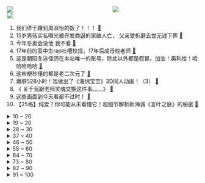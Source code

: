 <div >
	<a style="float:left;width:55%;" href = "https://github.com/anuraghazra/github-readme-stats">
	 <img src = "https://github-readme-stats.vercel.app/api?username=iuuuuuaena&theme=buefy&show_icons=true"/>
	</a>
	<a  style="float:right;width:45%" href = "https://github.com/anuraghazra/github-readme-stats">
	 <img  src="https://github-readme-stats.vercel.app/api/top-langs/?username=anuraghazra&layout=compact"/>
	</a>
	</div>

[![](https://img.shields.io/badge/jxd-@jxdgogogo.xyz-yellowgreen.svg)](https://www.jxdgogogo.xyz)<br>
1. 我们终于蹭到周淑怡的饭了！！！ [:link:](//www.bilibili.com/video/BV1gQ4y1Y7dY) <br>
2. 15岁男孩实名曝光被开发商逼的家破人亡， 父亲受折磨去世无钱下葬 [:link:](//www.bilibili.com/video/BV1kM4y1c7xN) <br>
3. 今年冬奥会没他 我不看 [:link:](//www.bilibili.com/video/BV15i4y1d7SX) <br>
4. 17年前的高中生rap吐槽校规，17年后成母校老师 [:link:](//www.bilibili.com/video/BV1vb4y1q7QL) <br>
5. 这是朝阳冬泳怪鸽在本站唯一的账号，除此以外都是假冒。加油！奥利给！哈哈哈哈哈 [:link:](//www.bilibili.com/video/BV1Mi4y1d7TG) <br>
6. 这些梗秒懂的都是老二次元了 [:link:](//www.bilibili.com/video/BV1na411k7ok) <br>
7. 爆肝528小时！我做出了《海绵宝宝》3D同人动画！（3） [:link:](//www.bilibili.com/video/BV1Ki4y1o7hr) <br>
8. 《 关于我跟老师灵魂交换这件事。。。。》 [:link:](//www.bilibili.com/video/BV16r4y1D74C) <br>
9. 这些画面到今天看都不过时！ [:link:](//www.bilibili.com/video/BV1eY411H7Db) <br>
10. 【25格】纯爱？你可能从未看懂它！超细节解析新海诚《言叶之庭》的秘密 [:link:](//www.bilibili.com/video/BV1MY411W78X) <br>
<details>
<summary>10 ~ 20</summary>

11. 谁的生命力比死侍更顽强？【硬核狠人20】 [:link:](//www.bilibili.com/video/BV1444y1J7Eq) <br>
12. 《如果娱乐圈倒退二十年》 [:link:](//www.bilibili.com/video/BV1J34y1671u) <br>
13. 手机没电了，去何同学那里用桌子充啊！ [:link:](//www.bilibili.com/video/BV14b4y1v775) <br>
14. 让小学生当导演,能否拍出,中国最纯粹的电影?! [:link:](//www.bilibili.com/video/BV1LM4y1c7Ap) <br>
15. 对话，余华！！！！！！！ [:link:](//www.bilibili.com/video/BV1Qr4y1D7ei) <br>
16. 在街上对路人展开疯狂夸夸，看看大家会有什么反应 [:link:](//www.bilibili.com/video/BV1Ng411w76X) <br>
17. 中国人不骗中国人，边境发财日入过万 [:link:](//www.bilibili.com/video/BV1Jg411w7d7) <br>
18. b 站 热 度 年 度 总 结 ☆【禁止套娃2021】 [:link:](//www.bilibili.com/video/BV1534y197WX) <br>
19. 可能是中国最“干净”的电影了，当你看懂了，一切的苦难都会过去！《城南旧事》 [:link:](//www.bilibili.com/video/BV1uQ4y1v7KY) <br>
</details>
<details>
<summary>19 ~ 20</summary>

20. 巨物恐惧症犯了，来看看那些比你想象的要大的多的事物 [:link:](//www.bilibili.com/video/BV1eU4y1K7iM) <br>
21. 【同人动画】儿童迪迦4：盖亚的宠物！！！！！！ [:link:](//www.bilibili.com/video/BV13Q4y1Y7bD) <br>
22. 大 战 黑 熊 精 [:link:](//www.bilibili.com/video/BV18S4y1Q7v1) <br>
23. 必收藏！百万人浏览后，大家共建了一份全网免费优质课程资源库 [:link:](//www.bilibili.com/video/BV1Mi4y1o7CE) <br>
24. 《校花养成计划》 我在等一个属于张欣怡的时代 [:link:](//www.bilibili.com/video/BV1JP4y1G7uY) <br>
25. 「孤勇者」不孤独 [:link:](//www.bilibili.com/video/BV1J34y167n3) <br>
26. 小黑豹：不 心 动 挑 战 ！ [:link:](//www.bilibili.com/video/BV1K3411x7be) <br>
27. 儿子喝药结束一命，我挣这么多钱花不完！ [:link:](//www.bilibili.com/video/BV1XL4y1H7Pq) <br>
28. 反 向 带 货 P K 版 本 [:link:](//www.bilibili.com/video/BV12Y411W7Yy) <br>
</details>
<details>
<summary>28 ~ 30</summary>

29. “更努力，更好，更快，更强！” [:link:](//www.bilibili.com/video/BV1W34y167WG) <br>
30. 公婆会生气吗？当英国老公替我履行B站百万传统 [:link:](//www.bilibili.com/video/BV14b4y1q7qY) <br>
31. 《百变CEO》 [:link:](//www.bilibili.com/video/BV1Ui4y1d7L2) <br>
32. 怒花5万去检测，我发现洗面奶真的不用买贵的！【老爸评测】 [:link:](//www.bilibili.com/video/BV1va411k7jE) <br>
33. 2美元的玩具，作用居然这么大？"武器 "中国科技 "玩具 [:link:](//www.bilibili.com/video/BV1Ca411r7Cf) <br>
34. 客户：货挺好，下次别送了！！【自行车快乐阴人流#1】 [:link:](//www.bilibili.com/video/BV1mr4y1D7it) <br>
35. 巨大生蚝4.0，这次老板说肯定不会翻车，我们来赌一把 [:link:](//www.bilibili.com/video/BV19Q4y1e7Ts) <br>
36. ⚠️ 然 辅 导 ⚠️（直播剪辑） [:link:](//www.bilibili.com/video/BV1sr4y1U7vD) <br>
37. 让你模仿，没让你超越… [:link:](//www.bilibili.com/video/BV1U34y1X78D) <br>
</details>
<details>
<summary>37 ~ 40</summary>

38. 围观炸学校 [:link:](//www.bilibili.com/video/BV1Cr4y1D7Vf) <br>
39. 敲开百万UP主家门，从起床到睡觉真实揭秘，他居然是这样的人！ [:link:](//www.bilibili.com/video/BV1444y1J7sw) <br>
40. 妻子是配音演员 睡前演绎不同版本“挨着你睡” 网友：容嬷嬷这一出老公吓跑了 [:link:](//www.bilibili.com/video/BV1BL4y1H7DA) <br>
41. 「男友天花板」姐妹们！知道找男朋友的标准了嘛！ [:link:](//www.bilibili.com/video/BV1DZ4y197uk) <br>
42. 我终于娶到了我6岁时喜欢的姑娘 [:link:](//www.bilibili.com/video/BV1hr4y1D7ry) <br>
43. 这是一只小猫咪应该有的操作吗？！一整个震惊！ [:link:](//www.bilibili.com/video/BV1Hq4y1B7Y6) <br>
44. 又整蛊小潮院长 [:link:](//www.bilibili.com/video/BV1MP4y1H7GN) <br>
45. 神箭手·叶问 [:link:](//www.bilibili.com/video/BV16L4y1H7Yt) <br>
46. 谁 说 站 在 光 里 才 算 英 雄 [:link:](//www.bilibili.com/video/BV1rY411W7X1) <br>
</details>
<details>
<summary>46 ~ 50</summary>

47. 杭州一隔离居民衣服不慎掉落，灵机一动用大闸蟹完成了“不可能完成的任务” [:link:](//www.bilibili.com/video/BV1nb4y1q7oE) <br>
48. 今天真的是有点心疼老爸和老弟。 [:link:](//www.bilibili.com/video/BV1YS4y1Q7D3) <br>
49. 催 逝 员 和 穿 山 甲 [:link:](//www.bilibili.com/video/BV1AQ4y1Y7Zs) <br>
50. 笑死！神户中华街，北京烤鸭店大妈的中式塑料日语绝了！ [:link:](//www.bilibili.com/video/BV1hq4y1B7Ay) <br>
51. 《风起洛阳》，有人在混！ [:link:](//www.bilibili.com/video/BV1Yr4y1U7ec) <br>
52. 在遥远的边境，有一个少有人知的民族，默默守护着那片土地，他们是帕米尔高原的雄鹰 [:link:](//www.bilibili.com/video/BV1DL4y1J7i7) <br>
53. 这只北极狐做了件，每个东北人都惧怕的事儿 [:link:](//www.bilibili.com/video/BV1oS4y1D7AS) <br>
54. 【六级674】2021四六级翻译预测！社会热点+传统文化官方翻译！Part2 [:link:](//www.bilibili.com/video/BV1Fr4y1Q7ds) <br>
55. 中国最孤独的动物园：一个失败的生意人，一群动物的保护神 [:link:](//www.bilibili.com/video/BV1yU4y1K76q) <br>
</details>
<details>
<summary>55 ~ 60</summary>

56. 《 校 园 情 侣 的 魅 力 》 [:link:](//www.bilibili.com/video/BV1aR4y1x7jC) <br>
57. 此生最遗憾的是：做了一个读书很少，结婚很早的女孩，一手牌打的稀烂，读书时选择打工，工作时选择婚姻，好不容易以为找到依靠了，又成了单亲妈妈。后悔一抓一大把… [:link:](//www.bilibili.com/video/BV1kP4y1n7Ap) <br>
58. 【洛克手游最新宣传片】首发精灵！首发场景！冒险启程~ [:link:](//www.bilibili.com/video/BV1bS4y1Q7Dy) <br>
59. 两个月宝宝突然窒息，120调度员冷静指导隔空急救，孩子化险为夷！ [:link:](//www.bilibili.com/video/BV1jb4y1v7Y3) <br>
60. 今年我被坑惨了！不应该相信这些广告的！ [:link:](//www.bilibili.com/video/BV16L411j7Yp) <br>
61. 印度街头早餐。挺好吃的。 [:link:](//www.bilibili.com/video/BV1W34y197q3) <br>
62. 不 愧 是 爷！3 [:link:](//www.bilibili.com/video/BV1yQ4y1a7SD) <br>
63. 炸 裂 说 唱 《峰顶》AK remix [:link:](//www.bilibili.com/video/BV1kM4y1c7Yg) <br>
64. 姜文:“彭于晏他不是一般人” [:link:](//www.bilibili.com/video/BV1ia411r7Aa) <br>
</details>
<details>
<summary>64 ~ 70</summary>

65. 【半佛】最大的问题，是吃肉吃的不够多 [:link:](//www.bilibili.com/video/BV1si4y1d78Q) <br>
66. 2021年全站最烧钱UP？为理想21个作品花了267万！ [:link:](//www.bilibili.com/video/BV1R44y1E7TH) <br>
67. 2000000+血的塔姆？云顶首个血量破百万英雄 [:link:](//www.bilibili.com/video/BV1Mb4y1v72g) <br>
68. 啊哈哈，催逝员玩具来啦！太离谱了！现实比电视剧还魔幻！ [:link:](//www.bilibili.com/video/BV1BM4y1c7Uf) <br>
69. 1994年的中国发生了什么？【激荡四十年·1994】 [:link:](//www.bilibili.com/video/BV1QL411L7uQ) <br>
70. MC油管播放量达一万亿！ [:link:](//www.bilibili.com/video/BV13q4y1B76M) <br>
71. 【A-SOUL】然 辅 导 [:link:](//www.bilibili.com/video/BV12Y411W7qX) <br>
72. 这 下 毒，多 是 一 件 美 事 儿 啊 ~ [:link:](//www.bilibili.com/video/BV16P4y1n7Gy) <br>
73. 30秒扁头变圆头！饱满蓬松鲨鱼夹盘发 有手就能学！ [:link:](//www.bilibili.com/video/BV1NQ4y1v7VX) <br>
</details>
<details>
<summary>73 ~ 80</summary>

74. 整蛊！假装偷偷在熟睡女友旁看小姐姐热舞！被逮个正着！ [:link:](//www.bilibili.com/video/BV19q4y127b5) <br>
75. 这也行？凶手女儿给凶手出谅解书？彭州案件【奇案追溯】 [:link:](//www.bilibili.com/video/BV1em4y1X7pX) <br>
76. 出租车起步价一首歌 [:link:](//www.bilibili.com/video/BV1vZ4y1Q7GA) <br>
77. 原神燃泪台词写进作文！黎明到来前必须有人稍微照亮黑暗【学霸素材本】 [:link:](//www.bilibili.com/video/BV1Kq4y1B7AA) <br>
78. 【医学博士】大部分的人都有的问题，可发现就已经晚了 I 菊 花 宝 典 [:link:](//www.bilibili.com/video/BV1WR4y1W7FY) <br>
79. 消防救援新技能滑雪救援，这是救援中的天花板吧 [:link:](//www.bilibili.com/video/BV19M4y1c7Uy) <br>
80. 小翔哥花了一整天的时间，终于吃到张家口最具特色美食“莜面” [:link:](//www.bilibili.com/video/BV1nP4y1H74w) <br>
81. 承太郎3分19秒速通石之海 [:link:](//www.bilibili.com/video/BV1Rg411w7mx) <br>
82. 现在医院里面还有我五只猫，关键破抹布可能要砸手里了 [:link:](//www.bilibili.com/video/BV19i4y1d7ki) <br>
</details>
<details>
<summary>82 ~ 90</summary>

83. 玩个象棋都能开挂？万宁象棋这游戏就离谱！ [:link:](//www.bilibili.com/video/BV1cr4y1Q72G) <br>
84. DECO*27 - アニマル feat. 初音ミク [:link:](//www.bilibili.com/video/BV1Ei4y1Z7uF) <br>
85. 在华莱士花300元，吃了一半肚子开始疼，胖头佬直呼厕所不够用！【还债挑战ep01-华莱士】 [:link:](//www.bilibili.com/video/BV1BS4y1Q7jV) <br>
86. 大型影楼风国产辣眼神话剧《封神英雄》，没想到第二部比第一部更夸张！ [:link:](//www.bilibili.com/video/BV1Bi4y1979Y) <br>
87. 为了下届学弟，我辈义不容辞 [:link:](//www.bilibili.com/video/BV1kq4y127oC) <br>
88. 四六级考前一天救命指南！｜裸考必看的人大学长超全四六级答题技巧蒙题思路以及必背模板 [:link:](//www.bilibili.com/video/BV1R3411s7zb) <br>
89. 【亮记生物鉴定】厦门八市海鲜图鉴 [:link:](//www.bilibili.com/video/BV1dq4y1q7Ju) <br>
90. 用容嬷嬷的声音和老公说话 [:link:](//www.bilibili.com/video/BV1jQ4y1v7em) <br>
91. 自行车手翻车后上演神级超车逆转夺冠#励志#神操作 [:link:](//www.bilibili.com/video/BV1bb4y1q7r7) <br>
</details>
<details>
<summary>91 ~ 100</summary>

92. 《雪中悍刀行》：丢了武侠剧的魂！ [:link:](//www.bilibili.com/video/BV1zL4y1J7Nh) <br>
93. 衣谷水原，小俊哥跟大家说再见了 [:link:](//www.bilibili.com/video/BV1G3411t7jn) <br>
94. 弱弱问一句：我是不是破解了全天下黑猫的隐身术？ [:link:](//www.bilibili.com/video/BV1FQ4y1Y79p) <br>
95. 耳机分我一半怎么样？ [:link:](//www.bilibili.com/video/BV1ri4y1d7ch) <br>
96. 全班唯一自习被锁教室里的学生 [:link:](//www.bilibili.com/video/BV1ja411k7Wa) <br>
97. RLCraft！正面硬杠！最新2.9版 EP21！ [:link:](//www.bilibili.com/video/BV1t3411x7Ww) <br>
98. 【空岛】无 中 生 有 [:link:](//www.bilibili.com/video/BV1ag411w78g) <br>
99. 便利店干饭，罗森圣诞限定蛋糕到底好不好吃？美食探店/无广试吃员 [:link:](//www.bilibili.com/video/BV1hR4y1W7kZ) <br>
100. 当你的经验条变得「不再普通」!!？ [:link:](//www.bilibili.com/video/BV1DZ4y1Q7SQ) <br>
</details>
